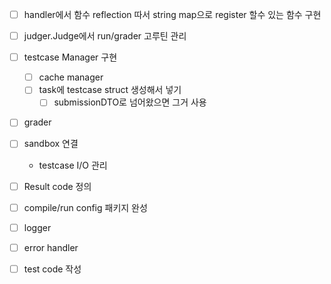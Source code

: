 
- [ ] handler에서 함수 reflection 따서 string map으로 register 할수 있는 함수 구현
- [ ] judger.Judge에서 run/grader 고루틴 관리
- [ ] testcase Manager 구현
  - [ ] cache manager
  - [ ] task에 testcase struct 생성해서 넣기
    - [ ] submissionDTO로 넘어왔으면 그거 사용
- [ ] grader
- [ ] sandbox 연결
  - testcase I/O 관리
- [ ] Result code 정의
- [ ] compile/run config 패키지 완성
- [ ] logger
- [ ] error handler
- [ ] test code 작성
 